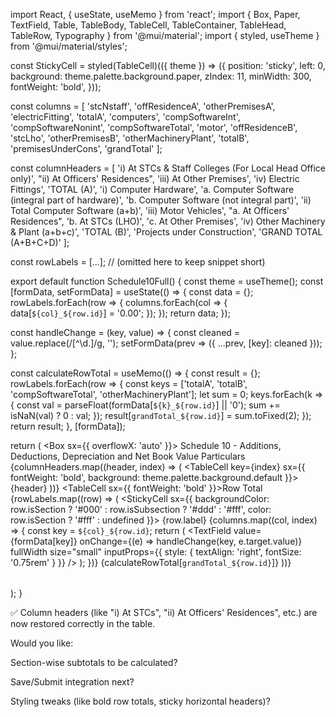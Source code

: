 import React, { useState, useMemo } from 'react';
import {
  Box,
  Paper,
  TextField,
  Table,
  TableBody,
  TableCell,
  TableContainer,
  TableHead,
  TableRow,
  Typography
} from '@mui/material';
import { styled, useTheme } from '@mui/material/styles';

const StickyCell = styled(TableCell)(({ theme }) => ({
  position: 'sticky',
  left: 0,
  background: theme.palette.background.paper,
  zIndex: 11,
  minWidth: 300,
  fontWeight: 'bold',
}));

const columns = [
  'stcNstaff', 'offResidenceA', 'otherPremisesA', 'electricFitting', 'totalA',
  'computers', 'compSoftwareInt', 'compSoftwareNonint', 'compSoftwareTotal',
  'motor', 'offResidenceB', 'stcLho', 'otherPremisesB', 'otherMachineryPlant', 'totalB',
  'premisesUnderCons', 'grandTotal'
];

const columnHeaders = [
  'i) At STCs & Staff Colleges (For Local Head Office only)',
  "ii) At Officers' Residences",
  'iii) At Other Premises',
  'iv) Electric Fittings',
  'TOTAL (A)',
  'i) Computer Hardware',
  'a. Computer Software (integral part of hardware)',
  'b. Computer Software (not integral part)',
  'ii) Total Computer Software (a+b)',
  'iii) Motor Vehicles',
  "a. At Officers' Residences",
  'b. At STCs (LHO)',
  'c. At Other Premises',
  'iv) Other Machinery & Plant (a+b+c)',
  'TOTAL (B)',
  'Projects under Construction',
  'GRAND TOTAL (A+B+C+D)'
];

const rowLabels = [...]; // (omitted here to keep snippet short)

export default function Schedule10Full() {
  const theme = useTheme();
  const [formData, setFormData] = useState(() => {
    const data = {};
    rowLabels.forEach(row => {
      columns.forEach(col => {
        data[`${col}_${row.id}`] = '0.00';
      });
    });
    return data;
  });

  const handleChange = (key, value) => {
    const cleaned = value.replace(/[^\d.]/g, '');
    setFormData(prev => ({
      ...prev,
      [key]: cleaned
    }));
  };

  const calculateRowTotal = useMemo(() => {
    const result = {};
    rowLabels.forEach(row => {
      const keys = ['totalA', 'totalB', 'compSoftwareTotal', 'otherMachineryPlant'];
      let sum = 0;
      keys.forEach(k => {
        const val = parseFloat(formData[`${k}_${row.id}`] || '0');
        sum += isNaN(val) ? 0 : val;
      });
      result[`grandTotal_${row.id}`] = sum.toFixed(2);
    });
    return result;
  }, [formData]);

  return (
    <Box sx={{ overflowX: 'auto' }}>
      <Typography variant="h6" gutterBottom>Schedule 10 - Additions, Deductions, Depreciation and Net Book Value</Typography>
      <TableContainer component={Paper}>
        <Table size="small" stickyHeader>
          <TableHead>
            <TableRow>
              <StickyCell>Particulars</StickyCell>
              {columnHeaders.map((header, index) => (
                <TableCell key={index} sx={{ fontWeight: 'bold', background: theme.palette.background.default }}>{header}</TableCell>
              ))}
              <TableCell sx={{ fontWeight: 'bold' }}>Row Total</TableCell>
            </TableRow>
          </TableHead>
          <TableBody>
            {rowLabels.map((row) => (
              <TableRow key={row.id}>
                <StickyCell sx={{ backgroundColor: row.isSection ? '#000' : row.isSubsection ? '#ddd' : '#fff', color: row.isSection ? '#fff' : undefined }}>
                  {row.label}
                </StickyCell>
                {columns.map((col, index) => {
                  const key = `${col}_${row.id}`;
                  return (
                    <TableCell key={key}>
                      <TextField
                        value={formData[key]}
                        onChange={(e) => handleChange(key, e.target.value)}
                        fullWidth
                        size="small"
                        inputProps={{ style: { textAlign: 'right', fontSize: '0.75rem' } }}
                      />
                    </TableCell>
                  );
                })}
                <TableCell>{calculateRowTotal[`grandTotal_${row.id}`]}</TableCell>
              </TableRow>
            ))}
          </TableBody>
        </Table>
      </TableContainer>
    </Box>
  );
}


✅ Column headers (like "i) At STCs", "ii) At Officers' Residences", etc.) are now restored correctly in the table.

Would you like:

Section-wise subtotals to be calculated?

Save/Submit integration next?

Styling tweaks (like bold row totals, sticky horizontal headers)?


